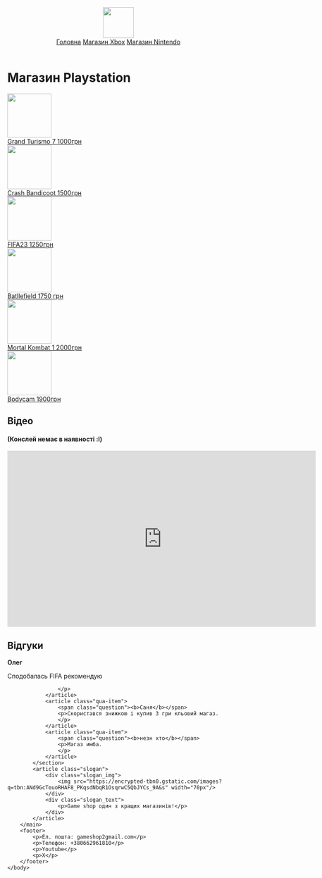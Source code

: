 <html>
    <body>
        <header>
            <link rel="stylesheet"href="style.css">
            <img class="logo" src="https://encrypted-tbn0.gstatic.com/images?q=tbn:ANd9GcTeuoRHAF8_PKqsdNbqR1OsqrwC5QbJYCs_9A&s" height="70px"/>
            <nav>
                <a href="">Головна</a>
                <a href="#catalog">Магазин Xbox</a>
                <a href="">Магазин Nintendo</a>
            </nav>
        </header>
        <main>
            <h1>Магазин Playstation</h1>
            <img class=""/>
            <section class="catalog">
                <article class="product">
                    <img src="https://content1.rozetka.com.ua/goods/images/big/226353199.jpg" height="100px"/><br/>
                    <a href="">Grand Turismo 7 1000грн</a>
                </article>
                <article class="product">
                    <img src="https://up2date.com.ua/image/cache/catalog/ps4_games_new/crash-trilogy-500x500.jpg" height="100px"/><br/>
                    <a href="">Crash Bandicoot 1500грн</a>
                </article>
                <article class="product">
                    <img src="https://i-gamer.ua/upload/iblock/fc0/62ebb00c1b4d3_fifa23_ps53dpftmulti.jpg" height="100px"/><br/>
                    <a href="">FIFA23 1250грн</a>
                </article>
                <article class="product">
                    <img src="https://up2date.com.ua/image/catalog/ps4_games_new/battlefield-4.jpg" height="100px"/><br/>
                    <a href="">Batllefield 1750 грн</a>
                </article>
                <article class="product">
                    <img src="https://showtime.ua/content/images/35/375x480l50nn0/75828725417453.jpeg" height="100px"/><br/>
                    <a href="">Mortal Kombat 1 2000грн</a>
                </article>
                <article class="product">
                    <img src="https://newlevel.com.ar/wp-content/uploads/2024/10/Operation-Bodycam-PS4.png" height="100px"/><br/>
                    <a href="">Bodycam 1900грн</a>
                </article>
            </section>
            <section>
                <h1>Відео</h1>
                <h4>(Конслей немає в наявності :I)</h4>
                <iframe width="700" height="400" src="https://www.youtube.com/embed/01f-3_08AQs" title="XBOX Series X/S у GameShop" frameborder="0" allow="accelerometer; autoplay; clipboard-write; encrypted-media; gyroscope; picture-in-picture; web-share" referrerpolicy="strict-origin-when-cross-origin" allowfullscreen></iframe>
            </section>
            <section class="question-answer"><h1>Відгуки</h1>
                <article class="qua-item">
                    <span class="question"><b>Олег</b></span>
                    <p>Сподобалась FIFA рекомендую<br/> 
                        
                    </p>
                </article>
                <article class="qua-item">
                    <span class="question"><b>Саня</b></span>
                    <p>Скористався знижкою і купив 3 гри кльовий магаз.
                    </p>
                </article>
                <article class="qua-item">
                    <span class="question"><b>незн хто</b></span>
                    <p>Магаз имба.
                    </p>
                </article>
            </section>
            <article class="slogan">
                <div class="slogan_img">
                    <img src="https://encrypted-tbn0.gstatic.com/images?q=tbn:ANd9GcTeuoRHAF8_PKqsdNbqR1OsqrwC5QbJYCs_9A&s" width="70px"/>
                </div>
                <div class="slogan_text">
                    <p>Game shop один з кращих магазинів!</p>
                </div>
            </article>
        </main>
        <footer>
            <p>Ел. пошта: gameshop2gmail.com</p>
            <p>Телефон: +380662961810</p>
            <p>Youtube</p>
            <p>X</p>
        </footer>
    </body>
</html>
